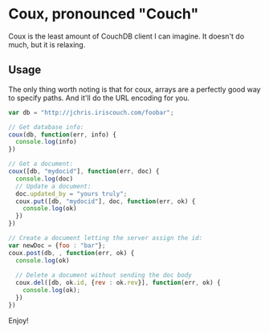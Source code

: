 # Coux, pronounced "Couch"

Coux is the least amount of CouchDB client I can imagine. It doesn't do much, but it is relaxing.

## Usage

The only thing worth noting is that for coux, arrays are a perfectly good way to specify paths. And it'll do the URL encoding for you.

```javascript
var db = "http://jchris.iriscouch.com/foobar";

// Get database info:
coux(db, function(err, info) {
  console.log(info)
})

// Get a document:
coux([db, "mydocid"], function(err, doc) {
  console.log(doc)
  // Update a document:
  doc.updated_by = "yours truly";
  coux.put([db, "mydocid"], doc, function(err, ok) {
    console.log(ok)
  })
})

// Create a document letting the server assign the id:
var newDoc = {foo : "bar"};
coux.post(db, , function(err, ok) {
  console.log(ok)
  
  // Delete a document without sending the doc body
  coux.del([db, ok.id, {rev : ok.rev}], function(err, ok) {
    console.log(ok);
  })
})
```

Enjoy!